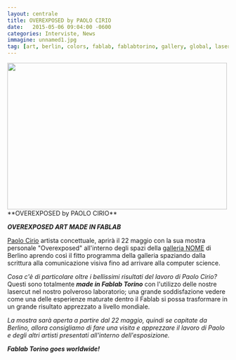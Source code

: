 ```yaml
---
layout: centrale
title: OVEREXPOSED by PAOLO CIRIO
date:   2015-05-06 09:04:00 -0600
categories: Interviste, News
immagine: unnamed1.jpg
tag: [art, berlin, colors, fablab, fablabtorino, gallery, global, lasercut, NOME, overexposed, paint, PaoloCirio]
---
```

<img src="/img/blog/unnamed1.jpg" width="500" height="333">
**OVEREXPOSED by PAOLO CIRIO**

**_OVEREXPOSED ART MADE IN FABLAB_**    

[Paolo Cirio](http://nomeproject.com/paolo-cirio.html) artista concettuale, aprirà il 22 maggio con la sua mostra personale "Overexposed" all'interno degli spazi della [galleria NOME](http://nomeproject.com/) di Berlino aprendo così il fitto programma della galleria spaziando dalla scrittura alla comunicazione visiva fino ad arrivare alla computer science.

_Cosa c'è di particolare oltre i bellissimi risultati del lavoro di Paolo Cirio?_
Questi sono totalmente _**made in Fablab Torino**_ con l'utilizzo delle nostre lasercut nel nostro polveroso laboratorio; una grande soddisfazione vedere come una delle esperienze maturate dentro il Fablab si possa trasformare in un grande risultato apprezzato a livello mondiale.

_La mostra sarà aperta a partire dal 22 maggio, quindi se capitate da Berlino, allora consigliamo di fare una visita e apprezzare il lavoro di Paolo e degli altri artisti presentati all'interno dell'esposizione._

_**Fablab Torino goes worldwide!**_

